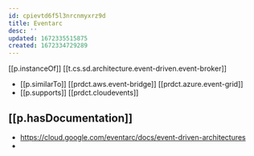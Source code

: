 ```yaml
---
id: cpievtd6f5l3nrcnmyxrz9d
title: Eventarc
desc: ''
updated: 1672335515875
created: 1672334729289
---
```


[[p.instanceOf]] [[t.cs.sd.architecture.event-driven.event-broker]]

- [[p.similarTo]] [[prdct.aws.event-bridge]] [[prdct.azure.event-grid]]
- [[p.supports]] [[prdct.cloudevents]]


## [[p.hasDocumentation]]

- https://cloud.google.com/eventarc/docs/event-driven-architectures
- 